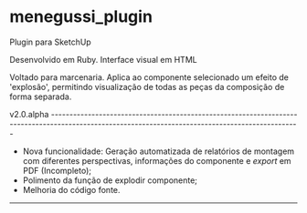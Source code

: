 # menegussi_plugin
Plugin para SketchUp

Desenvolvido em Ruby. Interface visual em HTML

Voltado para marcenaria. Aplica ao componente selecionado um efeito de 'explosão', permitindo visualização de todas as peças da composição de forma separada.

v2.0.alpha --------------------------------------------------------------------------------------------------------------------------------------------------

- Nova funcionalidade:
    Geração automatizada de relatórios de montagem com diferentes perspectivas, informações do componente e _export_ em PDF (Incompleto);
- Polimento da função de explodir componente;
- Melhoria do código fonte.

-------------------------------------------------------------------------------------------------------------------------------------------------------------
  

